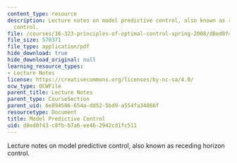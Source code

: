 ```yaml
---
content_type: resource
description: Lecture notes on model predictive control, also known as receding horizon
  control.
file: /courses/16-323-principles-of-optimal-control-spring-2008/d8ed0f43c8fbb7a6ee462942cd1fc511_lec16.pdf
file_size: 570371
file_type: application/pdf
hide_download: true
hide_download_original: null
learning_resource_types:
- Lecture Notes
license: https://creativecommons.org/licenses/by-nc-sa/4.0/
ocw_type: OCWFile
parent_title: Lecture Notes
parent_type: CourseSection
parent_uid: 6e894506-654a-dd52-5bd9-a554fa34866f
resourcetype: Document
title: Model Predictive Control
uid: d8ed0f43-c8fb-b7a6-ee46-2942cd1fc511
---
```

Lecture notes on model predictive control, also known as receding horizon control.